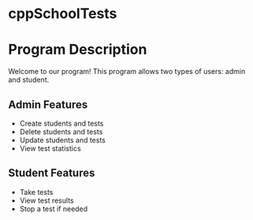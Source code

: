 # cppSchoolTests


# Program Description

Welcome to our program! This program allows two types of users: admin and student.

## Admin Features

* Create students and tests
* Delete students and tests
* Update students and tests
* View test statistics

## Student Features

* Take tests
* View test results
* Stop a test if needed
